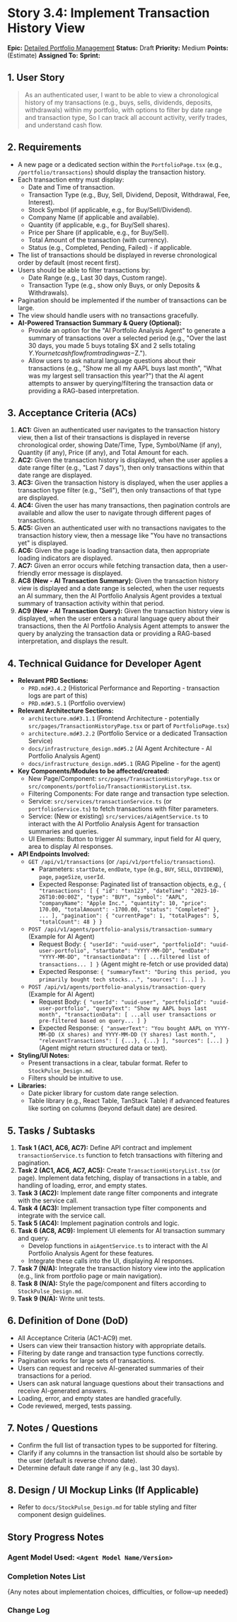 # Story 3.4: Implement Transaction History View

**Epic:** [Detailed Portfolio Management](../epic-3.md)
**Status:** Draft
**Priority:** Medium
**Points:** (Estimate)
**Assigned To:** 
**Sprint:** 

## 1. User Story

> As an authenticated user,
> I want to be able to view a chronological history of my transactions (e.g., buys, sells, dividends, deposits, withdrawals) within my portfolio, with options to filter by date range and transaction type,
> So I can track all account activity, verify trades, and understand cash flow.

## 2. Requirements

*   A new page or a dedicated section within the `PortfolioPage.tsx` (e.g., `/portfolio/transactions`) should display the transaction history.
*   Each transaction entry must display:
    *   Date and Time of transaction.
    *   Transaction Type (e.g., Buy, Sell, Dividend, Deposit, Withdrawal, Fee, Interest).
    *   Stock Symbol (if applicable, e.g., for Buy/Sell/Dividend).
    *   Company Name (if applicable and available).
    *   Quantity (if applicable, e.g., for Buy/Sell shares).
    *   Price per Share (if applicable, e.g., for Buy/Sell).
    *   Total Amount of the transaction (with currency).
    *   Status (e.g., Completed, Pending, Failed) - if applicable.
*   The list of transactions should be displayed in reverse chronological order by default (most recent first).
*   Users should be able to filter transactions by:
    *   Date Range (e.g., Last 30 days, Custom range).
    *   Transaction Type (e.g., show only Buys, or only Deposits & Withdrawals).
*   Pagination should be implemented if the number of transactions can be large.
*   The view should handle users with no transactions gracefully.
*   **AI-Powered Transaction Summary & Query (Optional):**
    *   Provide an option for the "AI Portfolio Analysis Agent" to generate a summary of transactions over a selected period (e.g., "Over the last 30 days, you made 5 buys totaling $X and 2 sells totaling $Y. Your net cash flow from trading was -$Z.").
    *   Allow users to ask natural language questions about their transactions (e.g., "Show me all my AAPL buys last month", "What was my largest sell transaction this year?") that the AI agent attempts to answer by querying/filtering the transaction data or providing a RAG-based interpretation.

## 3. Acceptance Criteria (ACs)

1.  **AC1:** Given an authenticated user navigates to the transaction history view, then a list of their transactions is displayed in reverse chronological order, showing Date/Time, Type, Symbol/Name (if any), Quantity (if any), Price (if any), and Total Amount for each.
2.  **AC2:** Given the transaction history is displayed, when the user applies a date range filter (e.g., "Last 7 days"), then only transactions within that date range are displayed.
3.  **AC3:** Given the transaction history is displayed, when the user applies a transaction type filter (e.g., "Sell"), then only transactions of that type are displayed.
4.  **AC4:** Given the user has many transactions, then pagination controls are available and allow the user to navigate through different pages of transactions.
5.  **AC5:** Given an authenticated user with no transactions navigates to the transaction history view, then a message like "You have no transactions yet" is displayed.
6.  **AC6:** Given the page is loading transaction data, then appropriate loading indicators are displayed.
7.  **AC7:** Given an error occurs while fetching transaction data, then a user-friendly error message is displayed.
8.  **AC8 (New - AI Transaction Summary):** Given the transaction history view is displayed and a date range is selected, when the user requests an AI summary, then the AI Portfolio Analysis Agent provides a textual summary of transaction activity within that period.
9.  **AC9 (New - AI Transaction Query):** Given the transaction history view is displayed, when the user enters a natural language query about their transactions, then the AI Portfolio Analysis Agent attempts to answer the query by analyzing the transaction data or providing a RAG-based interpretation, and displays the result.

## 4. Technical Guidance for Developer Agent

*   **Relevant PRD Sections:**
    *   `PRD.md#3.4.2` (Historical Performance and Reporting - transaction logs are part of this)
    *   `PRD.md#3.5.1` (Portfolio overview)
*   **Relevant Architecture Sections:**
    *   `architecture.md#3.1.1` (Frontend Architecture - potentially `src/pages/TransactionHistoryPage.tsx` or part of `PortfolioPage.tsx`)
    *   `architecture.md#3.2.2` (Portfolio Service or a dedicated Transaction Service)
    *   `docs/infrastructure_design.md#5.2` (AI Agent Architecture - AI Portfolio Analysis Agent)
    *   `docs/infrastructure_design.md#5.1` (RAG Pipeline - for the agent)
*   **Key Components/Modules to be affected/created:**
    *   New Page/Component: `src/pages/TransactionHistoryPage.tsx` or `src/components/portfolio/TransactionHistoryList.tsx`.
    *   Filtering Components: For date range and transaction type selection.
    *   Service: `src/services/transactionService.ts` (or `portfolioService.ts`) to fetch transactions with filter parameters.
    *   Service: (New or existing) `src/services/aiAgentService.ts` to interact with the AI Portfolio Analysis Agent for transaction summaries and queries.
    *   UI Elements: Button to trigger AI summary, input field for AI query, area to display AI responses.
*   **API Endpoints Involved:**
    *   `GET /api/v1/transactions` (or `/api/v1/portfolio/transactions`).
        *   Parameters: `startDate`, `endDate`, `type` (e.g., `BUY`, `SELL`, `DIVIDEND`), `page`, `pageSize`, `userId`.
        *   Expected Response: Paginated list of transaction objects, e.g.,
            `{ "transactions": [ { "id": "txn123", "dateTime": "2023-10-26T10:00:00Z", "type": "BUY", "symbol": "AAPL", "companyName": "Apple Inc.", "quantity": 10, "price": 170.00, "totalAmount": -1700.00, "status": "Completed" }, ... ], "pagination": { "currentPage": 1, "totalPages": 5, "totalCount": 48 } }`
    *   `POST /api/v1/agents/portfolio-analysis/transaction-summary` (Example for AI Agent)
        *   Request Body: `{ "userId": "uuid-user", "portfolioId": "uuid-user-portfolio", "startDate": "YYYY-MM-DD", "endDate": "YYYY-MM-DD", "transactionData": [ ...filtered list of transactions... ] }` (Agent might re-fetch or use provided data)
        *   Expected Response: `{ "summaryText": "During this period, you primarily bought tech stocks...", "sources": [...] }`.
    *   `POST /api/v1/agents/portfolio-analysis/transaction-query` (Example for AI Agent)
        *   Request Body: `{ "userId": "uuid-user", "portfolioId": "uuid-user-portfolio", "queryText": "Show my AAPL buys last month", "transactionData": [ ...all user transactions or pre-filtered based on query... ] }`
        *   Expected Response: `{ "answerText": "You bought AAPL on YYYY-MM-DD (X shares) and YYYY-MM-DD (Y shares) last month.", "relevantTransactions": [ {...}, {...} ], "sources": [...] }` (Agent might return structured data or text).
*   **Styling/UI Notes:**
    *   Present transactions in a clear, tabular format. Refer to `StockPulse_Design.md`.
    *   Filters should be intuitive to use.
*   **Libraries:**
    *   Date picker library for custom date range selection.
    *   Table library (e.g., React Table, TanStack Table) if advanced features like sorting on columns (beyond default date) are desired.

## 5. Tasks / Subtasks

1.  **Task 1 (AC1, AC6, AC7):** Define API contract and implement `transactionService.ts` function to fetch transactions with filtering and pagination.
2.  **Task 2 (AC1, AC6, AC7, AC5):** Create `TransactionHistoryList.tsx` (or page). Implement data fetching, display of transactions in a table, and handling of loading, error, and empty states.
3.  **Task 3 (AC2):** Implement date range filter components and integrate with the service call.
4.  **Task 4 (AC3):** Implement transaction type filter components and integrate with the service call.
5.  **Task 5 (AC4):** Implement pagination controls and logic.
6.  **Task 6 (AC8, AC9):** Implement UI elements for AI transaction summary and query.
    *   Develop functions in `aiAgentService.ts` to interact with the AI Portfolio Analysis Agent for these features.
    *   Integrate these calls into the UI, displaying AI responses.
7.  **Task 7 (N/A):** Integrate the transaction history view into the application (e.g., link from portfolio page or main navigation).
8.  **Task 8 (N/A):** Style the page/component and filters according to `StockPulse_Design.md`.
9.  **Task 9 (N/A):** Write unit tests.

## 6. Definition of Done (DoD)

*   All Acceptance Criteria (AC1-AC9) met.
*   Users can view their transaction history with appropriate details.
*   Filtering by date range and transaction type functions correctly.
*   Pagination works for large sets of transactions.
*   Users can request and receive AI-generated summaries of their transactions for a period.
*   Users can ask natural language questions about their transactions and receive AI-generated answers.
*   Loading, error, and empty states are handled gracefully.
*   Code reviewed, merged, tests passing.

## 7. Notes / Questions

*   Confirm the full list of transaction types to be supported for filtering.
*   Clarify if any columns in the transaction list should also be sortable by the user (default is reverse chrono date).
*   Determine default date range if any (e.g., last 30 days).

## 8. Design / UI Mockup Links (If Applicable)

*   Refer to `docs/StockPulse_Design.md` for table styling and filter component design guidelines.

## Story Progress Notes

### Agent Model Used: `<Agent Model Name/Version>`

### Completion Notes List

{Any notes about implementation choices, difficulties, or follow-up needed}

### Change Log 